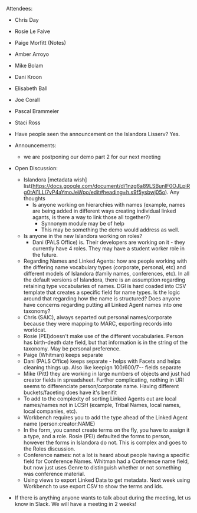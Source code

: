 Attendees: 

* Chris Day
* Rosie Le Faive
* Paige Morfitt (Notes)
* Amber Arroyo
* Mike Bolam
* Dani Kroon
* Elisabeth Ball
* Joe Corall
* Pascal Brammeier
* Staci Ross



* Have people seen the announcement on the Islandora Lisserv? Yes. 

* Announcements: 
	* we are postponing our demo part 2 for our next meeting


* Open Discussion:
	* Islandora [metadata wish] list(https://docs.google.com/document/d/1nzg6a89LSBunlF0OJLpiRg0tAl1LLI7vP4aYmoJeWpo/edit#heading=h.s9f5ysbwj05o).  Any thoughts
		* Is anyone working on hierarchies with names (example, names are being added in different ways creating individual linked agants, is there a way to link those all together?) 
			* Synnonym module may be of help
			* This may be something the demo would address as well. 
	* Is anyone in the new Islandora working on roles? 
		* Dani (PALS Office) is. Their developers are working on it - they currently have 4 roles. They may have a student worker role in the future. 
	*  Regarding Names and Linked Agents: how are people working with the differing name vocabulary types (corporate, personal, etc) and different models of Islandora (family names, conferences, etc). In all the default versions of Islandora, there is an assumption regarding retaining type vocabularies of names. DGI is hard coaded into CSV template that creates a specific field for name types. Is the logic around that regarding how the name is structured? Does anyone have concerns regarding putting all Linked Agent names into one taxonomy? 
	* Chris (SAIC), always separted out personal names/corporate because they were mapping to MARC, exporting records into worldcat. 
	* Rosie (PEI)doesn't make use of the different vocabularies. Person has birth-death date field, but that information is in the string of the taxonomy. May be personal preference. 
	* Paige (Whitman) keeps separate 
	* Dani (PALS Office) keeps separate - helps with Facets and helps cleaning things up. Also like keepign 100/600/7-- fields separate
	* Mike (Pitt) they are working in large numbers of objects and just had creator fields in spreadsheet. Further complicating, nothing in URI seems to differenciate person/corporate name. Having different buckets/faceting does have it's benifit
	* To add to the complexity of sorting Linked Agents out are local names/names not in LCSH (example, Tribal Names, local names, local companies, etc). 
	* Workbench requires you to add the type ahead of the Linked Agent name (person:creator:NAME)
	* In the form, you cannot create terms on the fly, you have to assign it a type, and a role. Rosie (PEI) defaulted the forms to person, however the forms in Islandora do not. This is complex and goes to the Roles discussion.
	* Conference names: not a lot is heard about people having a specific field for Conference Names. Whitman had a Conference name field, but now just uses Genre to distinguish whether or not something was conference material. 
	* Using views to export Linked Data to get metadata. Next week using Workbench to use export CSV to show  the terms and ids. 

* If there is anything anyone wants to talk about during the meeting, let us know in Slack. We will have a meeting in 2 weeks! 

